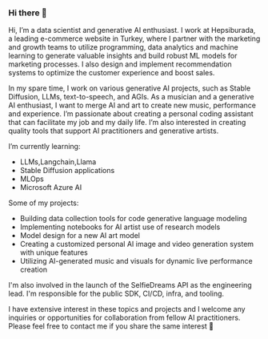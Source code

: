### Hi there 👋

Hi, I’m a data scientist and generative AI enthusiast. I work at Hepsiburada, a leading e-commerce website in Turkey, where I partner with the marketing and growth teams to utilize programming, data analytics and machine learning to generate valuable insights and build robust ML models for marketing processes. I also design and implement recommendation systems to optimize the customer experience and boost sales.

In my spare time, I work on various generative AI projects, such as Stable Diffusion, LLMs, text-to-speech, and AGIs. As a musician and a generative AI enthusiast, I want to merge AI and art to create new music, performance and experience. I’m passionate about creating a personal coding assistant that can facilitate my job and my daily life. I’m also interested in creating quality tools that support AI practitioners and generative artists.

I’m currently learning:

- LLMs,Langchain,Llama
- Stable Diffusion applications
- MLOps
- Microsoft Azure AI

Some of my projects:

- Building data collection tools for code generative language modeling
- Implementing notebooks for AI artist use of research models
- Model design for a new AI art model
- Creating a customized personal AI image and video generation system with unique features
- Utilizing AI-generated music and visuals for dynamic live performance creation

I'm also involved in the launch of the SelfieDreams API as the engineering lead. I'm responsible for the public SDK, CI/CD, infra, and tooling.

I have extensive interest in these topics and projects and I welcome any inquiries or opportunities for collaboration from fellow AI practitioners. Please feel free to contact me if you share the same interest 👯

<!--
**egerdm-ai/egerdm-ai** is a ✨ _special_ ✨ repository because its `README.md` (this file) appears on your GitHub profile.

Here are some ideas to get you started:

- 🔭 I’m currently working on ...
- 🌱 I’m currently learning ...
- 👯 I’m looking to collaborate on ...
- 🤔 I’m looking for help with ...
- 💬 Ask me about ...
- 📫 How to reach me: ...
- 😄 Pronouns: ...
- ⚡ Fun fact: ...
-->
